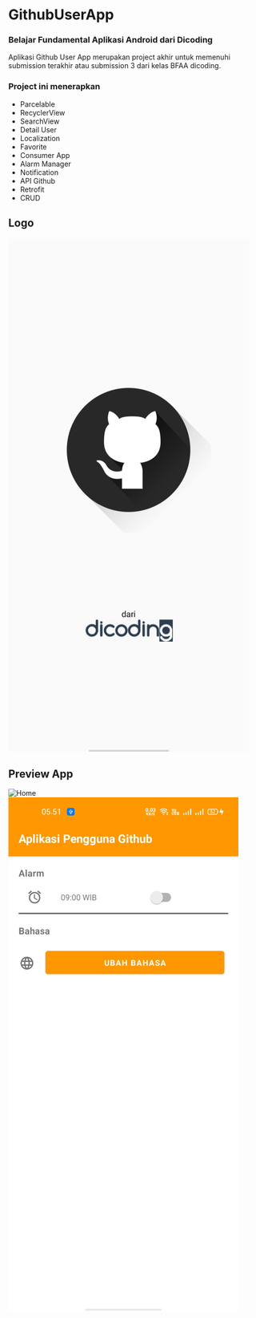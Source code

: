 # GithubUserApp
### Belajar Fundamental Aplikasi Android dari Dicoding

Aplikasi Github User App merupakan project akhir untuk memenuhi submission terakhir atau submission 3 dari kelas BFAA dicoding.

### Project ini menerapkan
- Parcelable
- RecyclerView
- SearchView
- Detail User
- Localization
- Favorite
- Consumer App
- Alarm Manager
- Notification
- API Github
- Retrofit
- CRUD

## Logo
![Logo](Logo.jpg)

## Preview App
![Home](Home.jog)
![Setting](Setting.jpg)
